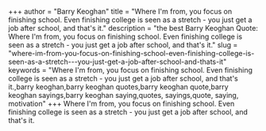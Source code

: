 +++
author = "Barry Keoghan"
title = "Where I'm from, you focus on finishing school. Even finishing college is seen as a stretch - you just get a job after school, and that's it."
description = "the best Barry Keoghan Quote: Where I'm from, you focus on finishing school. Even finishing college is seen as a stretch - you just get a job after school, and that's it."
slug = "where-im-from-you-focus-on-finishing-school-even-finishing-college-is-seen-as-a-stretch---you-just-get-a-job-after-school-and-thats-it"
keywords = "Where I'm from, you focus on finishing school. Even finishing college is seen as a stretch - you just get a job after school, and that's it.,barry keoghan,barry keoghan quotes,barry keoghan quote,barry keoghan sayings,barry keoghan saying,quotes, sayings,quote, saying, motivation"
+++
Where I'm from, you focus on finishing school. Even finishing college is seen as a stretch - you just get a job after school, and that's it.
